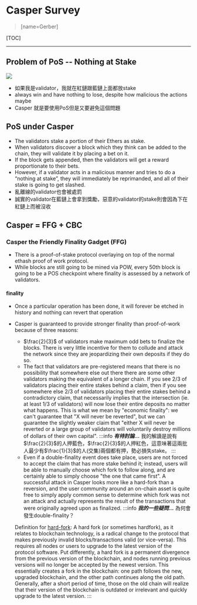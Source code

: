 # Casper Survey
> [name=Gerber]

[TOC]

---
## Problem of PoS -- Nothing at Stake
![](https://i.imgur.com/r8hMYgA.png)
- 如果我是validator，我就在紅鏈跟藍鏈上面都放stake
- always win and have nothing to lose, despite how malicious the actions maybe
- Casper 就是要使用PoS但是又要避免這個問題

## PoS under Casper
- The validators stake a portion of their Ethers as stake.
- When validators discover a block which they think can be added to the chain, they will validate it by placing a bet on it.
- If the block gets appended, then the validators will get a reward proportionate to their bets.
- However, if a validator acts in a malicious manner and tries to do a “nothing at stake”, they will immediately be reprimanded, and all of their stake is going to get slashed.
- 亂離線的validator也會被處罰
- 誠實的validator在藍鏈上會拿到獎勵，惡意的validator的stake則會因為下在紅鏈上而被沒收

## Casper = FFG + CBC
### Casper the Friendly Finality Gadget (FFG)
- There is a proof-of-stake protocol overlaying on top of the normal ethash proof of work protocol.
- While blocks are still going to be mined via POW, every 50th block is going to be a POS checkpoint where finality is assessed by a network of validators.
#### finality
- Once a particular operation has been done, it will forever be etched in history and nothing can revert that operation
- Casper is guaranteed to provide stronger finality than proof-of-work because of three reasons:
    - $\frac{2}{3}$ of validators make maximum odd bets to finalize the blocks. There is very little incentive for them to collude and attack the network since they are jeopardizing their own deposits if they do so.
    - The fact that validators are pre-registered means that there is no possibility that somewhere else out there there are some other validators making the equivalent of a longer chain. If you see 2/3 of validators placing their entire stakes behind a claim, then if you see somewhere else 2/3 of validators placing their entire stakes behind a contradictory claim, that necessarily implies that the intersection (ie. at least 1/3 of validators) will now lose their entire deposits no matter what happens. This is what we mean by "economic finality": we can't guarantee that "X will never be reverted", but we can guarantee the slightly weaker claim that "either X will never be reverted or a large group of validators will voluntarily destroy millions of dollars of their own capital". 
    :::info
    ***有待討論...***
    我的解讀是說有$\frac{2}{3}$的人押藍色，$\frac{2}{3}$的人押紅色，這意味著這兩批人最少有$\frac{1}{3}$的人(交集)兩個都有押，勢必損失stake。
    :::
    - Even if a double-finality event does take place, users are not forced to accept the claim that has more stake behind it; instead, users will be able to manually choose which fork to follow along, and are certainly able to simply choose "the one that came first". A successful attack in Casper looks more like a hard-fork than a reversion, and the user community around an on-chain asset is quite free to simply apply common sense to determine which fork was not an attack and actually represents the result of the transactions that were originally agreed upon as finalized.
    :::info
    ***我的一些疑問...***
    為何會發生double-finality？
    
    Definition for [hard-fork](https://www.investopedia.com/terms/h/hard-fork.asp):
    A hard fork (or sometimes hardfork), as it relates to blockchain technology, is a radical change to the protocol that makes previously invalid blocks/transactions valid (or vice-versa). This requires all nodes or users to upgrade to the latest version of the protocol software. Put differently, a hard fork is a permanent divergence from the previous version of the blockchain, and nodes running previous versions will no longer be accepted by the newest version. This essentially creates a fork in the blockchain: one path follows the new, upgraded blockchain, and the other path continues along the old path. Generally, after a short period of time, those on the old chain will realize that their version of the blockchain is outdated or irrelevant and quickly upgrade to the latest version.
    :::